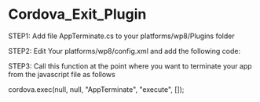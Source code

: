 Cordova_Exit_Plugin
===================
STEP1:
Add file AppTerminate.cs to your platforms/wp8/Plugins folder

STEP2:
Edit Your platforms/wp8/config.xml and add the following code:
<feature name="AppTerminate">
<param name="wp-package" value="AppTerminate" />
</feature>
  
STEP3:
Call this function at the point where you want to terminate your app from the javascript file as follows

cordova.exec(null, null, "AppTerminate", "execute", []);
